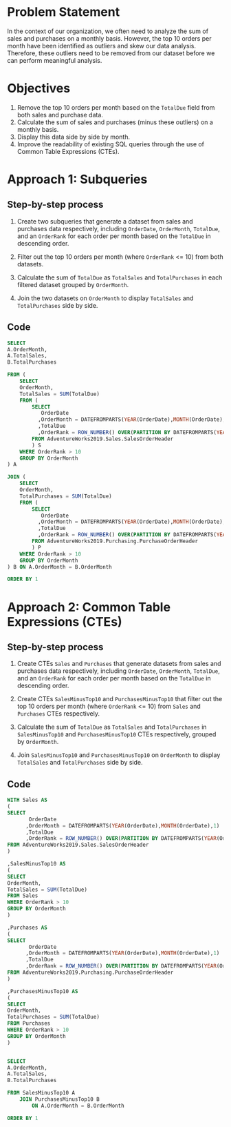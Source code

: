 # Problem Statement

In the context of our organization, we often need to analyze the sum of sales and purchases on a monthly basis. However, the top 10 orders per month have been identified as outliers and skew our data analysis. Therefore, these outliers need to be removed from our dataset before we can perform meaningful analysis.

# Objectives

1. Remove the top 10 orders per month based on the `TotalDue` field from both sales and purchase data.
2. Calculate the sum of sales and purchases (minus these outliers) on a monthly basis.
3. Display this data side by side by month.
4. Improve the readability of existing SQL queries through the use of Common Table Expressions (CTEs).

# Approach 1: Subqueries 

## Step-by-step process

1. Create two subqueries that generate a dataset from sales and purchases data respectively, including `OrderDate`, `OrderMonth`, `TotalDue`, and an `OrderRank` for each order per month based on the `TotalDue` in descending order.

2. Filter out the top 10 orders per month (where `OrderRank` <= 10) from both datasets.

3. Calculate the sum of `TotalDue` as `TotalSales` and `TotalPurchases` in each filtered dataset grouped by `OrderMonth`.

4. Join the two datasets on `OrderMonth` to display `TotalSales` and `TotalPurchases` side by side.

## Code

```sql
SELECT
A.OrderMonth,
A.TotalSales,
B.TotalPurchases

FROM (
	SELECT
	OrderMonth,
	TotalSales = SUM(TotalDue)
	FROM (
		SELECT 
		   OrderDate
		  ,OrderMonth = DATEFROMPARTS(YEAR(OrderDate),MONTH(OrderDate),1)
		  ,TotalDue
		  ,OrderRank = ROW_NUMBER() OVER(PARTITION BY DATEFROMPARTS(YEAR(OrderDate),MONTH(OrderDate),1) ORDER BY TotalDue DESC)
		FROM AdventureWorks2019.Sales.SalesOrderHeader
		) S
	WHERE OrderRank > 10
	GROUP BY OrderMonth
) A

JOIN (
	SELECT
	OrderMonth,
	TotalPurchases = SUM(TotalDue)
	FROM (
		SELECT 
		   OrderDate
		  ,OrderMonth = DATEFROMPARTS(YEAR(OrderDate),MONTH(OrderDate),1)
		  ,TotalDue
		  ,OrderRank = ROW_NUMBER() OVER(PARTITION BY DATEFROMPARTS(YEAR(OrderDate),MONTH(OrderDate),1) ORDER BY TotalDue DESC)
		FROM AdventureWorks2019.Purchasing.PurchaseOrderHeader
		) P
	WHERE OrderRank > 10
	GROUP BY OrderMonth
) B	ON A.OrderMonth = B.OrderMonth

ORDER BY 1
```

# Approach 2: Common Table Expressions (CTEs) 

## Step-by-step process

1. Create CTEs `Sales` and `Purchases` that generate datasets from sales and purchases data respectively, including `OrderDate`, `OrderMonth`, `TotalDue`, and an `OrderRank` for each order per month based on the `TotalDue` in descending order.

2. Create CTEs `SalesMinusTop10` and `PurchasesMinusTop10` that filter out the top 10 orders per month (where `OrderRank` <= 10) from `Sales` and `Purchases` CTEs respectively.

3. Calculate the sum of `TotalDue` as `TotalSales` and `TotalPurchases` in `SalesMinusTop10` and `PurchasesMinusTop10` CTEs respectively, grouped by `OrderMonth`.

4. Join `SalesMinusTop10` and `PurchasesMinusTop10` on `OrderMonth` to display `TotalSales` and `TotalPurchases` side by side.

## Code

```sql
WITH Sales AS
(
SELECT 
       OrderDate
	  ,OrderMonth = DATEFROMPARTS(YEAR(OrderDate),MONTH(OrderDate),1)
      ,TotalDue
	  ,OrderRank = ROW_NUMBER() OVER(PARTITION BY DATEFROMPARTS(YEAR(OrderDate),MONTH(OrderDate),1) ORDER BY TotalDue DESC)
FROM AdventureWorks2019.Sales.SalesOrderHeader
)

,SalesMinusTop10 AS
(
SELECT
OrderMonth,
TotalSales = SUM(TotalDue)
FROM Sales
WHERE OrderRank > 10
GROUP BY OrderMonth
)

,Purchases AS
(
SELECT 
       OrderDate
	  ,OrderMonth = DATEFROMPARTS(YEAR(OrderDate),MONTH(OrderDate),1)
      ,TotalDue
	  ,OrderRank = ROW_NUMBER() OVER(PARTITION BY DATEFROMPARTS(YEAR(OrderDate),MONTH(OrderDate),1) ORDER BY TotalDue DESC)
FROM AdventureWorks2019.Purchasing.PurchaseOrderHeader
)

,PurchasesMinusTop10 AS
(
SELECT
OrderMonth,
TotalPurchases = SUM(TotalDue)
FROM Purchases
WHERE OrderRank > 10
GROUP BY OrderMonth
)


SELECT
A.OrderMonth,
A.TotalSales,
B.TotalPurchases

FROM SalesMinusTop10 A
	JOIN PurchasesMinusTop10 B
		ON A.OrderMonth = B.OrderMonth

ORDER BY 1
```
